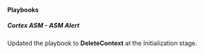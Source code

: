 #### Playbooks

##### Cortex ASM - ASM Alert

Updated the playbook to **DeleteContext** at the Initialization stage.